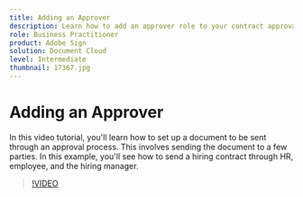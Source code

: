 ```yaml
---
title: Adding an Approver
description: Learn how to add an approver role to your contract approval process
role: Business Practitioner
product: Adobe Sign
solution: Document Cloud
level: Intermediate
thumbnail: 17367.jpg
---
```


# Adding an Approver

In this video tutorial, you'll learn how to set up a document to be sent through an approval process. This involves sending the document to a few parties. In this example, you'll see how to send a hiring contract through HR, employee, and the hiring manager.

>[!VIDEO](https://video.tv.adobe.com/v/17367?hidetitle=true)
